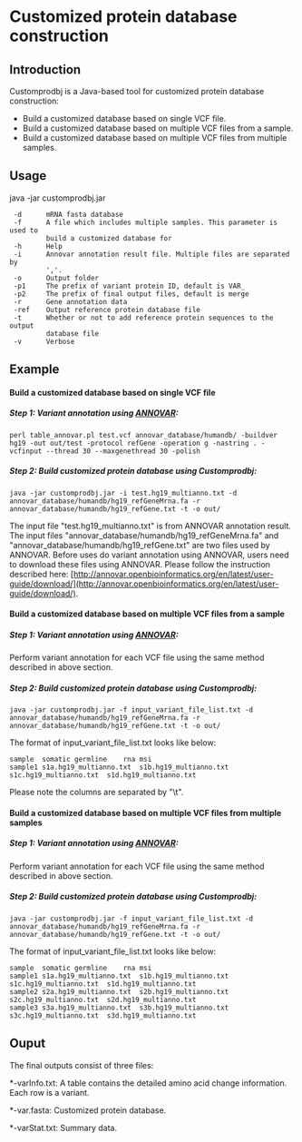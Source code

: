# Customized protein database construction

## Introduction

Customprodbj is a Java-based tool for customized protein database construction:

  - Build a customized database based on single VCF file.
  - Build a customized database based on multiple VCF files from a sample.
  - Build a customized database based on multiple VCF files from multiple samples.

## Usage

java -jar customprodbj.jar 
```
 -d      mRNA fasta database
 -f      A file which includes multiple samples. This parameter is used to
         build a customized database for
 -h      Help
 -i      Annovar annotation result file. Multiple files are separated by
         ','.
 -o      Output folder
 -p1     The prefix of variant protein ID, default is VAR_
 -p2     The prefix of final output files, default is merge
 -r      Gene annotation data
 -ref    Output reference protein database file
 -t      Whether or not to add reference protein sequences to the output
         database file
 -v      Verbose
```


## Example

#### Build a customized database based on single VCF file

##### Step 1: Variant annotation using [ANNOVAR](http://annovar.openbioinformatics.org/en/latest/):

```
perl table_annovar.pl test.vcf annovar_database/humandb/ -buildver hg19 -out out/test -protocol refGene -operation g -nastring . -vcfinput --thread 30 --maxgenethread 30 -polish

```

##### Step 2: Build customized protein database using Customprodbj:

```
java -jar customprodbj.jar -i test.hg19_multianno.txt -d annovar_database/humandb/hg19_refGeneMrna.fa -r annovar_database/humandb/hg19_refGene.txt -t -o out/
```

The input file "test.hg19_multianno.txt" is from ANNOVAR annotation result. The input files "annovar_database/humandb/hg19_refGeneMrna.fa" and "annovar_database/humandb/hg19_refGene.txt" are two files used by ANNOVAR. Before uses do variant annotation using ANNOVAR, users need to download these files using ANNOVAR. Please follow the instruction described here: [http://annovar.openbioinformatics.org/en/latest/user-guide/download/](http://annovar.openbioinformatics.org/en/latest/user-guide/download/).


#### Build a customized database based on multiple VCF files from a sample

##### Step 1: Variant annotation using [ANNOVAR](http://annovar.openbioinformatics.org/en/latest/):

Perform variant annotation for each VCF file using the same method described in above section.

##### Step 2: Build customized protein database using Customprodbj:

```
java -jar customprodbj.jar -f input_variant_file_list.txt -d annovar_database/humandb/hg19_refGeneMrna.fa -r annovar_database/humandb/hg19_refGene.txt -t -o out/
```

The format of input_variant_file_list.txt looks like below:

```
sample	somatic	germline	rna	msi
sample1	s1a.hg19_multianno.txt	s1b.hg19_multianno.txt	s1c.hg19_multianno.txt	s1d.hg19_multianno.txt
```
Please note the columns are separated by "\t".


#### Build a customized database based on multiple VCF files from multiple samples

##### Step 1: Variant annotation using [ANNOVAR](http://annovar.openbioinformatics.org/en/latest/):

Perform variant annotation for each VCF file using the same method described in above section.

##### Step 2: Build customized protein database using Customprodbj:

```
java -jar customprodbj.jar -f input_variant_file_list.txt -d annovar_database/humandb/hg19_refGeneMrna.fa -r annovar_database/humandb/hg19_refGene.txt -t -o out/
```

The format of input_variant_file_list.txt looks like below:

```
sample	somatic	germline	rna	msi
sample1	s1a.hg19_multianno.txt	s1b.hg19_multianno.txt	s1c.hg19_multianno.txt	s1d.hg19_multianno.txt
sample2	s2a.hg19_multianno.txt	s2b.hg19_multianno.txt	s2c.hg19_multianno.txt	s2d.hg19_multianno.txt
sample3	s3a.hg19_multianno.txt	s3b.hg19_multianno.txt	s3c.hg19_multianno.txt	s3d.hg19_multianno.txt
```


## Ouput

The final outputs consist of three files:

*-varInfo.txt: A table contains the detailed amino acid change information. Each row is a variant.

*-var.fasta: Customized protein database.

*-varStat.txt: Summary data.



